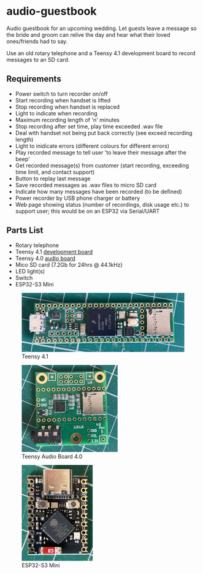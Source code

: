 # audio-guestbook
Audio guestbook for an upcoming wedding.  Let guests leave a message so the bride and groom can relive the day and hear what their loved ones/friends had to say.

Use an old rotary telephone and a Teensy 4.1 development board to record messages to an SD card.

## Requirements
- Power switch to turn recorder on/off
- Start recording when handset is lifted
- Stop recording when handset is replaced
- Light to indicate when recording
- Maximum recording length of 'n' minutes
- Stop recording after set time, play time exceeded .wav file
- Deal with handset not being put back correctly (see exceed recording length)
- Light to inidicate errors (different colours for different errors)
- Play recorded message to tell user 'to leave their message after the beep'
- Get recorded message(s) from customer (start recording, exceeding time limit, and contact support)
- Button to replay last message
- Save recorded messages as .wav files to micro SD card
- Indicate how many messages have been recorded (to be defined)
- Power recorder by USB phone charger or battery
- Web page showing status (number of recordings, disk usage etc.) to support user; this would be on an ESP32 via Serial/UART

## Parts List
- Rotary telephone
- Teensy 4.1 [development board](https://www.pjrc.com/teensy/pinout.html)
- Teensy 4.0 [audio board](https://www.pjrc.com/store/teensy3_audio.html)
- Mico SD card (7.2Gb for 24hrs @ 44.1kHz)
- LED light(s)
- Switch
- ESP32-S3 Mini

<figure>
  <img
  src="./images/teensy4-1.jpeg "
  alt="Teensy 4.1 Development Board">
  <figcaption>Teensy 4.1</figcaption>
</figure>

<figure>
  <img
  src="./images/teensy-audio.jpeg "
  alt="Teensy Audio Board">
  <figcaption>Teensy Audio Board 4.0</figcaption>
</figure>

<figure>
  <img
  src="./images/esp32-s3-mini.jpeg "
  alt="ESP32-S3 Mini Development Board">
  <figcaption>ESP32-S3 Mini</figcaption>
</figure>
